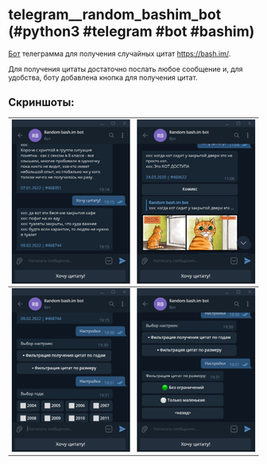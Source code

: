 # telegram__random_bashim_bot (#python3 #telegram #bot #bashim)

[Бот](https://telegram.me/random_bashim_bot) телеграмма для получения случайных цитат https://bash.im/.

Для получения цитаты достаточно послать любое сообщение и, для удобства, боту добавлена кнопка для получения цитат. 

## Скриншоты:

| ![screenshots/screenshot_1.jpg](screenshots/screenshot_1.jpg) | ![screenshots/screenshot_comics.jpg](screenshots/screenshot_comics.jpg) | 
| --- | ---  |
| ![screenshots/screenshot_settings.jpg](screenshots/screenshot_settings.jpg) | ![screenshots/screenshot_settings_2.jpg](screenshots/screenshot_settings_2.jpg) |
